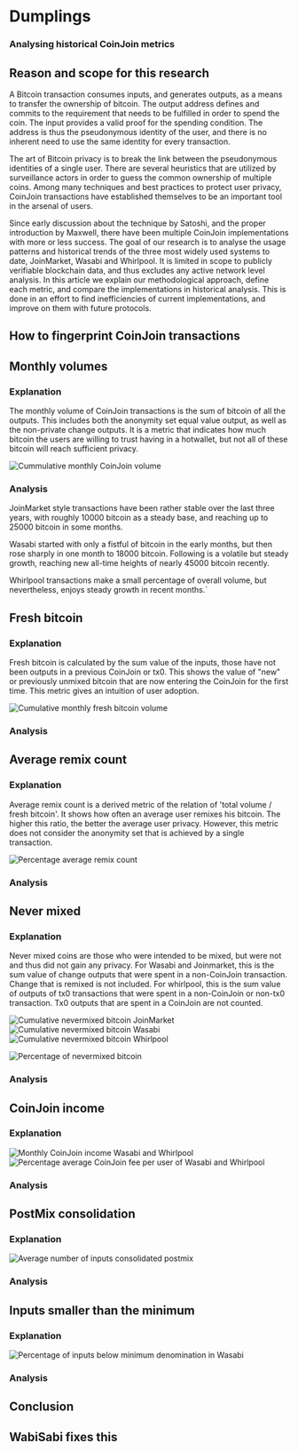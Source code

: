 # Dumplings
### Analysing historical CoinJoin metrics

## Reason and scope for this research

A Bitcoin transaction consumes inputs, and generates outputs, as a means to transfer the ownership of bitcoin. The output address defines and commits to the requirement that needs to be fulfilled in order to spend the coin. The input provides a valid proof for the spending condition. The address is thus the pseudonymous identity of the user, and there is no inherent need to use the same identity for every transaction.

The art of Bitcoin privacy is to break the link between the pseudonymous identities of a single user. There are several heuristics that are utilized by surveillance actors in order to guess the common ownership of multiple coins. Among many techniques and best practices to protect user privacy, CoinJoin transactions have established themselves to be an important tool in the arsenal of users.

Since early discussion about the technique by Satoshi, and the proper introduction by Maxwell, there have been multiple CoinJoin implementations with more or less success. The goal of our research is to analyse the usage patterns and historical trends of the three most widely used systems to date, JoinMarket, Wasabi and Whirlpool. It is limited in scope to publicly verifiable blockchain data, and thus excludes any active network level analysis. In this article we explain our methodological approach, define each metric, and compare the implementations in historical analysis. This is done in an effort to find inefficiencies of current implementations, and improve on them with future protocols.

## How to fingerprint CoinJoin transactions



## Monthly volumes

### Explanation

The monthly volume of CoinJoin transactions is the sum of bitcoin of all the outputs. This includes both the anonymity set equal value output, as well as the non-private change outputs. It is a metric that indicates how much bitcoin the users are willing to trust having in a hotwallet, but not all of these bitcoin will reach sufficient privacy.

![Cummulative monthly CoinJoin volume](https://i.imgur.com/HIGDlHO.png)

### Analysis

JoinMarket style transactions have been rather stable over the last three years, with roughly 10000 bitcoin as a steady base, and reaching up to 25000 bitcoin in some months.

Wasabi started with only a fistful of bitcoin in the early months, but then rose sharply in one month to 18000 bitcoin. Following is a volatile but steady growth, reaching new all-time heights of nearly 45000 bitcoin recently.

Whirlpool transactions make a small percentage of overall volume, but nevertheless, enjoys steady growth in recent months.`

## Fresh bitcoin

### Explanation

Fresh bitcoin is calculated by the sum value of the inputs, those have not been outputs in a previous CoinJoin or tx0. This shows the value of "new" or previously unmixed bitcoin that are now entering the CoinJoin for the first time. This metric gives an intuition of user adoption.

![Cumulative monthly fresh bitcoin volume](https://i.imgur.com/hWvXxux.png)

### Analysis



## Average remix count

### Explanation

Average remix count is a derived metric of the relation of 'total volume / fresh bitcoin'. It shows how often an average user remixes his bitcoin. The higher this ratio, the better the average user privacy. However, this metric does not consider the anonymity set that is achieved by a single transaction.

![Percentage average remix count](https://i.imgur.com/lCZXywi.png)

### Analysis



## Never mixed

### Explanation

Never mixed coins are those who were intended to be mixed, but were not and thus did not gain any privacy. For Wasabi and Joinmarket, this is the sum value of change outputs that were spent in a non-CoinJoin transaction. Change that is remixed is not included. For whirlpool, this is the sum value of outputs of tx0 transactions that were spent in a non-CoinJoin or non-tx0 transaction. Tx0 outputs that are spent in a CoinJoin are not counted.

![Cumulative nevermixed bitcoin JoinMarket](https://i.imgur.com/ftG0jea.png)
![Cumulative nevermixed bitcoin Wasabi](https://i.imgur.com/x1y6DGf.png)
![Cumulative nevermixed bitcoin Whirlpool](https://i.imgur.com/8neqsaw.png)

![Percentage of nevermixed bitcoin](https://i.imgur.com/pr1TTVo.png)

### Analysis



## CoinJoin income

### Explanation

![Monthly CoinJoin income Wasabi and Whirlpool](https://i.imgur.com/4pvu5wa.png)
![Percentage average CoinJoin fee per user of Wasabi and Whirlpool](https://i.imgur.com/2ZvyqCX.png)

### Analysis



## PostMix consolidation

### Explanation

![Average number of inputs consolidated postmix](https://i.imgur.com/3lHAvkZ.png)

### Analysis



## Inputs smaller than the minimum

### Explanation

![Percentage of inputs below minimum denomination in Wasabi](https://i.imgur.com/U0NC3Oe.png)

### Analysis



## Conclusion



## WabiSabi fixes this


